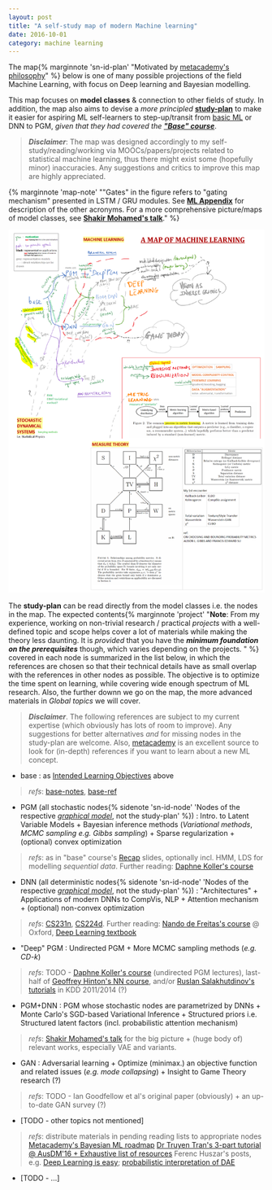 ```yaml
---
layout: post
title: "A self-study map of modern Machine learning"
date: 2016-10-01
category: machine learning
---
```

The map{% marginnote 'sn-id-plan' "Motivated by [metacademy\'s philosophy](//metacademy.org/about)" %} below is one of many possible projections of the field Machine Learning, with focus on Deep learning and Bayesian modelling. 

This map focuses on **model classes** & connection to other fields of study. In addition, the map also aims to devise a *more principled* [**study-plan**](#plan) to make it easier for aspiring ML self-learners to step-up/transit from [basic ML](//www.coursera.org/learn/machine-learning) or DNN to PGM, *given that they had covered the [**"Base" course**](/blog/17/mlpp-primer)*. 

> ***Disclaimer***: The map was designed accordingly to my self-study/reading/working via MOOCs/papers/projects related to statistical machine learning, thus there might exist some (hopefully minor) inaccuracies. Any suggestions and critics to improve this map are highly appreciated. 

{% marginnote 'map-note' "\"Gates\" in the figure refers to \"gating mechanism\" presented in LSTM / GRU modules. See [**ML Appendix**](/blog/17/machine-learning-appendix#ml-models) for description of the other acronyms. For a more comprehensive picture/maps of model classes, see [**Shakir Mohamed\'s talk**](//videolectures.net/deeplearning2016_mohamed_generative_models/)." %}
<!-- {% maincolumn 'assets/img/mapofML.png' '' %} -->
<a href="/assets/img/mapofML.png" style="border-bottom: unset" name="map"><img src="/assets/img/mapofML.png"/></a>

The <a name="plan">**study-plan**</a> can be read directly from the model classes i.e. the nodes in the map. The expected contents{% marginnote 'project' "**Note**: From my experience, working on non-trivial research / practical *projects* with a well-defined topic and scope helps cover a lot of materials while making the theory less daunting. It is *provided* that you have the ***minimum foundation on the prerequisites*** though, which varies depending on the projects.
" %} covered in each node is summarized in the list below, in which the references are chosen so that their technical details have as small overlap with the references in other nodes as possible. The objective is to optimize the time spent on learning, while covering wide enough spectrum of ML research. Also, the further downn we go on the map, the more advanced materials in *Global topics* we will cover.

> ***Disclaimer***. The following references are subject to my current expertise (which obviously has lots of room to improve). Any suggestions for better alternatives *and* for missing nodes in the study-plan are welcome. Also, [metacademy](//metacademy.org/) is an excellent source to look for (in-depth) references if you want to learn about a new ML concept.
  
* base : as [Intended Learning Objectives](#ilo) above
> *refs*: [base-notes](#note), [base-ref](#ref)

* <a name="pgm">PGM</a> (all stochastic nodes{% sidenote 'sn-id-node' 'Nodes of the respective [*graphical model*](#graphical), not the study-plan' %}) : Intro. to Latent Variable Models + Bayesian inference methods (*Variational methods*, *MCMC sampling e.g. Gibbs sampling*) + Sparse regularization + (optional) convex optimization
> *refs*: as in "base" course's [Recap](#note) slides, optionally incl. HMM, LDS for modelling *sequential data*. Further reading: [Daphne Koller's course](//www.coursera.org/specializations/probabilistic-graphical-models)

* <a name="dnn">DNN</a> (all deterministic nodes{% sidenote 'sn-id-node' 'Nodes of the respective [*graphical model*](#graphical), not the study-plan' %}) : "Architectures" + Applications of modern DNNs to CompVis, NLP + Attention mechanism + (optional) non-convex optimization
> *refs*: [CS231n](//cs231n.stanford.edu/), [CS224d](//cs224d.stanford.edu/). Further reading: [Nando de Freitas's course](//www.youtube.com/playlist?list=PLE6Wd9FR--EfW8dtjAuPoTuPcqmOV53Fu) @ Oxford,  [Deep Learning textbook](//www.deeplearningbook.org/)

* "Deep" PGM : <a name="ebm">Undirected PGM</a> + More MCMC sampling methods (*e.g. CD-k*)
> *refs*: TODO - [Daphne Koller's course](//www.coursera.org/specializations/probabilistic-graphical-models) (undirected PGM lectures), last-half of [Geoffrey Hinton's NN course](//www.coursera.org/learn/neural-networks), and/or [Ruslan Salakhutdinov's tutorials](//www.cs.cmu.edu/~rsalakhu/) in KDD 2011/2014 (?)

* <a name="pgmdnn">PGM+DNN</a> : PGM whose stochastic nodes are parametrized by DNNs + Monte Carlo's SGD-based Variational Inference + Structured priors i.e. Structured latent factors (incl. probabilistic attention mechanism)
> *refs*: [Shakir Mohamed's talk](//videolectures.net/deeplearning2016_mohamed_generative_models/) for the big picture + (huge body of) relevant works, especially VAE and variants.

* <a name="gan">GAN</a> : Adversarial learning + Optimize (minimax.) an objective function and related issues (*e.g. mode collapsing*) + Insight to Game Theory research (?)
> *refs*: TODO - Ian Goodfellow et al's original paper (obviously) + an up-to-date GAN survey (?)

* [TODO - other topics not mentioned]
> *refs*: distribute materials in pending reading lists to appropriate nodes
> [Metacademy's Bayesian ML roadmap](//metacademy.org/roadmaps/rgrosse/bayesian_machine_learning)
> [Dr Truyen Tran's 3-part tutorial @ AusDM'16 + Exhaustive list of resources](//truyentran.github.io/ausdm16-tute.html)
> Ferenc Huszar's posts, e.g. [Deep Learning is easy](//www.inference.vc/deep-learning-is-easy/); [probabilistic interpretation of DAE](//www.inference.vc/probabilistic-models-and-autoencoders-my-new-favourite-papers/)

* [TODO - ...]